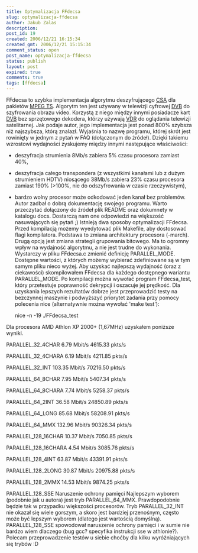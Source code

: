 ```yaml
---
title: Optymalizacja FFdecsa
slug: optymalizacja-ffdecsa
author: Jakub Zalas
description: 
post_id: 19
created: 2006/12/21 16:15:34
created_gmt: 2006/12/21 15:15:34
comment_status: open
post_name: optymalizacja-ffdecsa
status: publish
layout: post
expired: true
comments: true
tags: [ffdecsa]
---
```


FFdecsa to szybka implementacja algorytmu deszyfrującego [CSA](http://pl.wikipedia.org/wiki/Common_Scrambling_Algorithm) dla pakietów [MPEG TS](http://en.wikipedia.org/wiki/Transport_stream). Algorytm ten jest używany w telewizji cyfrowej [DVB](http://pl.wikipedia.org/wiki/DVB) do szyfrowania obrazu video. Korzystą z niego między innymi posiadacze kart [DVB](http://pl.wikipedia.org/wiki/DVB) bez sprzętowego dekodera, którzy używają [VDR](http://www.cadsoft.de/vdr/) do oglądania telewizji satelitarnej. Jak podaje autor, jego implementacja jest ponad 800% szybsza niż najszybsza, którą znalazł. Wyjaśnia to nazwę programu, której skrót jest rowinięty w jednym z pytań w FAQ (dołączonym do źródeł). Dzięki takiemu wzrostowi wydajności zyskujemy między innymi następujące właściwości:

  * deszyfracja strumienia 8Mb/s zabiera 5% czasu procesora zamiast 40%,
  * deszyfracja całego transpondera (z wszystkimi kanałami lub z dużym strumieniem HDTV) niosącego 38Mb/s zabiera 23% czasu procesora zamiast 190% (>100%, nie do odszyfrowania w czasie rzeczywistym),
  * bardzo wolny procesor może odkodować jeden kanał bez problemów.
Autor zadbał o dobrą dokumentację swojego programu. Warto przeczytać dołączony do źródeł plik README oraz dokumnety w katalogu docs. Dostarczą nam one odpowiedzi na większość nasuwających się pytań ;) Istnieją dwa sposoby optymalizacji FFdecsa. Przed kompilacją możemy wyedytować plik Makefile, aby dostosować flagi kompilatora. Podstawa to zmiana architektury procesora (-march). Drugą opcją jest zmiana strategii grupowania bitowego. Ma to ogromny wpływ na wydajność algorytmu, a nie jest trudne do wykonania. Wystarczy w pliku FFdecsa.c zmienić definicję PARALLEL_MODE. Dostępne wartości, z których możemy wybierać zdefiniowane są w tym samym pliku nieco wyżej. Aby uzyskać najlepszą wydajność (oraz z ciekawości) skompilowałem FFdecsa dla każdego dostępnego wariantu PARALLEL_MODE. Po kompilacji można wywołać program FFdecsa_test, który przetestuje poprawność dekrypcji i oszacuje jej prędkość. Dla uzyskania lepszych rezultatów dobrze jest przeprowadzić testy na bezczynnej maszynie i podwyższyć priorytet zadania przy pomocy polecenia nice (alternatywnie można wywołać 'make test'): 
    
    
    nice -n -19 ./FFdecsa_test

Dla procesora AMD Athlon XP 2000+ (1,67MHz) uzyskałem poniższe wyniki. 

PARALLEL_32_4CHAR
6.79 Mbit/s
4615.33 pkts/s

PARALLEL_32_4CHARA
6.19 Mbit/s
4211.85 pkts/s

PARALLEL_32_INT
103.35 Mbit/s
70216.50 pkts/s

PARALLEL_64_8CHAR
7.95 Mbit/s
5407.34 pkts/s

PARALLEL_64_8CHARA
7.74 Mbit/s
5258.37 pkts/s

PARALLEL_64_2INT
36.58 Mbit/s
24850.89 pkts/s

PARALLEL_64_LONG
85.68 Mbit/s
58208.91 pkts/s

PARALLEL_64_MMX
132.96 Mbit/s
90326.34 pkts/s

PARALLEL_128_16CHAR
10.37 Mbit/s
7050.85 pkts/s

PARALLEL_128_16CHARA
4.54 Mbit/s
3085.76 pkts/s

PARALLEL_128_4INT
63.87 Mbit/s
43391.91 pkts/s

PARALLEL_128_2LONG
30.87 Mbit/s
20975.88 pkts/s

PARALLEL_128_2MMX
14.53 Mbit/s
9874.25 pkts/s

PARALLEL_128_SSE
Naruszenie ochrony pamięci
Najlepszym wyborem (podobnie jak u autora) jest tryb PARALLEL_64_MMX. Prawdopodobnie będzie tak w przypadku większości procesorów. Tryb PARALLEL_32_INT nie okazał się wiele gorszym, a skoro jest bardziej przenośnym, często może być lepszym wyborem (dlatego jest wartością domyślną). PARALLEL_128_SSE spowodował naruszenie ochrony pamięci i w sumie nie bardzo wiem dlaczego (bug gcc? specyfika instrukcji sse w athlonie?). Polecam przeprowadzenie testów u siebie choćby dla kilku wyróżniających się trybów :D
